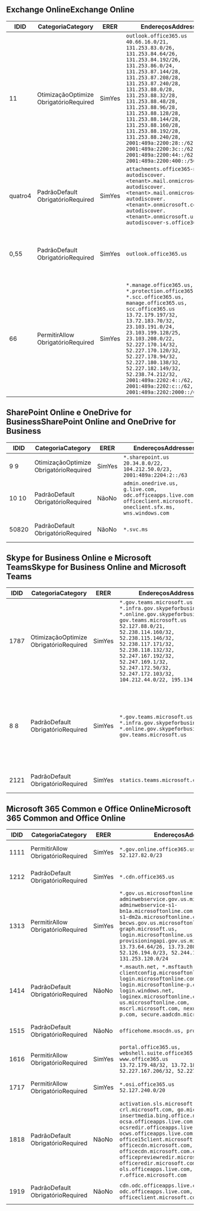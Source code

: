 <!--THIS FILE IS AUTOMATICALLY GENERATED. MANUAL CHANGES WILL BE OVERWRITTEN.-->
<!--Please contact the Office 365 Endpoints team with any questions.-->
<!--USGovGCCHigh endpoints version 2019072900-->
<!--File generated 2019-07-29 11:00:18.0363-->

## <a name="exchange-online"></a><span data-ttu-id="20cd7-101">Exchange Online</span><span class="sxs-lookup"><span data-stu-id="20cd7-101">Exchange Online</span></span>

<span data-ttu-id="20cd7-102">ID</span><span class="sxs-lookup"><span data-stu-id="20cd7-102">ID</span></span> | <span data-ttu-id="20cd7-103">Categoria</span><span class="sxs-lookup"><span data-stu-id="20cd7-103">Category</span></span> | <span data-ttu-id="20cd7-104">ER</span><span class="sxs-lookup"><span data-stu-id="20cd7-104">ER</span></span> | <span data-ttu-id="20cd7-105">Endereços</span><span class="sxs-lookup"><span data-stu-id="20cd7-105">Addresses</span></span> | <span data-ttu-id="20cd7-106">Portas</span><span class="sxs-lookup"><span data-stu-id="20cd7-106">Ports</span></span>
-- | -------------------- | --- | ------------------------------------------------------------------------------------------------------------------------------------------------------------------------------------------------------------------------------------------------------------------------------------------------------------------------------------------------------------------------------------------------------------------------------------------------ | -------------------------------
<span data-ttu-id="20cd7-107">1</span><span class="sxs-lookup"><span data-stu-id="20cd7-107">1</span></span> | <span data-ttu-id="20cd7-108">Otimização</span><span class="sxs-lookup"><span data-stu-id="20cd7-108">Optimize</span></span><BR><span data-ttu-id="20cd7-109">Obrigatório</span><span class="sxs-lookup"><span data-stu-id="20cd7-109">Required</span></span> | <span data-ttu-id="20cd7-110">Sim</span><span class="sxs-lookup"><span data-stu-id="20cd7-110">Yes</span></span> | `outlook.office365.us`<BR>`40.66.16.0/21, 131.253.83.0/26, 131.253.84.64/26, 131.253.84.192/26, 131.253.86.0/24, 131.253.87.144/28, 131.253.87.208/28, 131.253.87.240/28, 131.253.88.0/28, 131.253.88.32/28, 131.253.88.48/28, 131.253.88.96/28, 131.253.88.128/28, 131.253.88.144/28, 131.253.88.160/28, 131.253.88.192/28, 131.253.88.240/28, 2001:489a:2200:28::/62, 2001:489a:2200:3c::/62, 2001:489a:2200:44::/62, 2001:489a:2200:400::/56` | <span data-ttu-id="20cd7-111">**TCP:** 443, 80</span><span class="sxs-lookup"><span data-stu-id="20cd7-111">**TCP:** 443, 80</span></span>
<span data-ttu-id="20cd7-112">quatro</span><span class="sxs-lookup"><span data-stu-id="20cd7-112">4</span></span> | <span data-ttu-id="20cd7-113">Padrão</span><span class="sxs-lookup"><span data-stu-id="20cd7-113">Default</span></span><BR><span data-ttu-id="20cd7-114">Obrigatório</span><span class="sxs-lookup"><span data-stu-id="20cd7-114">Required</span></span> | <span data-ttu-id="20cd7-115">Sim</span><span class="sxs-lookup"><span data-stu-id="20cd7-115">Yes</span></span> | `attachments.office365-net.us, autodiscover.<tenant>.mail.onmicrosoft.com, autodiscover.<tenant>.mail.onmicrosoft.us, autodiscover.<tenant>.onmicrosoft.com, autodiscover.<tenant>.onmicrosoft.us, autodiscover-s.office365.us` | <span data-ttu-id="20cd7-116">**TCP:** 443, 80</span><span class="sxs-lookup"><span data-stu-id="20cd7-116">**TCP:** 443, 80</span></span>
<span data-ttu-id="20cd7-117">0,5</span><span class="sxs-lookup"><span data-stu-id="20cd7-117">5</span></span> | <span data-ttu-id="20cd7-118">Padrão</span><span class="sxs-lookup"><span data-stu-id="20cd7-118">Default</span></span><BR><span data-ttu-id="20cd7-119">Obrigatório</span><span class="sxs-lookup"><span data-stu-id="20cd7-119">Required</span></span> | <span data-ttu-id="20cd7-120">Sim</span><span class="sxs-lookup"><span data-stu-id="20cd7-120">Yes</span></span> | `outlook.office365.us` | <span data-ttu-id="20cd7-121">**TCP:** 143, 25, 587, 993, 995</span><span class="sxs-lookup"><span data-stu-id="20cd7-121">**TCP:** 143, 25, 587, 993, 995</span></span>
<span data-ttu-id="20cd7-122">6</span><span class="sxs-lookup"><span data-stu-id="20cd7-122">6</span></span> | <span data-ttu-id="20cd7-123">Permitir</span><span class="sxs-lookup"><span data-stu-id="20cd7-123">Allow</span></span><BR><span data-ttu-id="20cd7-124">Obrigatório</span><span class="sxs-lookup"><span data-stu-id="20cd7-124">Required</span></span> | <span data-ttu-id="20cd7-125">Sim</span><span class="sxs-lookup"><span data-stu-id="20cd7-125">Yes</span></span> | `*.manage.office365.us, *.protection.office365.us, *.scc.office365.us, manage.office365.us, scc.office365.us`<BR>`13.72.179.197/32, 13.72.183.70/32, 23.103.191.0/24, 23.103.199.128/25, 23.103.208.0/22, 52.227.170.14/32, 52.227.170.120/32, 52.227.178.94/32, 52.227.180.138/32, 52.227.182.149/32, 52.238.74.212/32, 2001:489a:2202:4::/62, 2001:489a:2202:c::/62, 2001:489a:2202:2000::/63` | <span data-ttu-id="20cd7-126">**TCP:** 25, 443</span><span class="sxs-lookup"><span data-stu-id="20cd7-126">**TCP:** 25, 443</span></span>

## <a name="sharepoint-online-and-onedrive-for-business"></a><span data-ttu-id="20cd7-127">SharePoint Online e OneDrive for Business</span><span class="sxs-lookup"><span data-stu-id="20cd7-127">SharePoint Online and OneDrive for Business</span></span>

<span data-ttu-id="20cd7-128">ID</span><span class="sxs-lookup"><span data-stu-id="20cd7-128">ID</span></span> | <span data-ttu-id="20cd7-129">Categoria</span><span class="sxs-lookup"><span data-stu-id="20cd7-129">Category</span></span> | <span data-ttu-id="20cd7-130">ER</span><span class="sxs-lookup"><span data-stu-id="20cd7-130">ER</span></span> | <span data-ttu-id="20cd7-131">Endereços</span><span class="sxs-lookup"><span data-stu-id="20cd7-131">Addresses</span></span> | <span data-ttu-id="20cd7-132">Portas</span><span class="sxs-lookup"><span data-stu-id="20cd7-132">Ports</span></span>
-- | -------------------- | --- | ----------------------------------------------------------------------------------------------------------------------- | ----------------
<span data-ttu-id="20cd7-133">9 </span><span class="sxs-lookup"><span data-stu-id="20cd7-133">9</span></span> | <span data-ttu-id="20cd7-134">Otimização</span><span class="sxs-lookup"><span data-stu-id="20cd7-134">Optimize</span></span><BR><span data-ttu-id="20cd7-135">Obrigatório</span><span class="sxs-lookup"><span data-stu-id="20cd7-135">Required</span></span> | <span data-ttu-id="20cd7-136">Sim</span><span class="sxs-lookup"><span data-stu-id="20cd7-136">Yes</span></span> | `*.sharepoint.us`<BR>`20.34.8.0/22, 104.212.50.0/23, 2001:489a:2204:2::/63` | <span data-ttu-id="20cd7-137">**TCP:** 443, 80</span><span class="sxs-lookup"><span data-stu-id="20cd7-137">**TCP:** 443, 80</span></span>
<span data-ttu-id="20cd7-138">10 </span><span class="sxs-lookup"><span data-stu-id="20cd7-138">10</span></span> | <span data-ttu-id="20cd7-139">Padrão</span><span class="sxs-lookup"><span data-stu-id="20cd7-139">Default</span></span><BR><span data-ttu-id="20cd7-140">Obrigatório</span><span class="sxs-lookup"><span data-stu-id="20cd7-140">Required</span></span> | <span data-ttu-id="20cd7-141">Não</span><span class="sxs-lookup"><span data-stu-id="20cd7-141">No</span></span> | `admin.onedrive.us, g.live.com, odc.officeapps.live.com, officeclient.microsoft.com, oneclient.sfx.ms, wns.windows.com` | <span data-ttu-id="20cd7-142">**TCP:** 443, 80</span><span class="sxs-lookup"><span data-stu-id="20cd7-142">**TCP:** 443, 80</span></span>
<span data-ttu-id="20cd7-143">508</span><span class="sxs-lookup"><span data-stu-id="20cd7-143">20</span></span> | <span data-ttu-id="20cd7-144">Padrão</span><span class="sxs-lookup"><span data-stu-id="20cd7-144">Default</span></span><BR><span data-ttu-id="20cd7-145">Obrigatório</span><span class="sxs-lookup"><span data-stu-id="20cd7-145">Required</span></span> | <span data-ttu-id="20cd7-146">Não</span><span class="sxs-lookup"><span data-stu-id="20cd7-146">No</span></span> | `*.svc.ms` | <span data-ttu-id="20cd7-147">**TCP:** 443, 80</span><span class="sxs-lookup"><span data-stu-id="20cd7-147">**TCP:** 443, 80</span></span>

## <a name="skype-for-business-online-and-microsoft-teams"></a><span data-ttu-id="20cd7-148">Skype for Business Online e Microsoft Teams</span><span class="sxs-lookup"><span data-stu-id="20cd7-148">Skype for Business Online and Microsoft Teams</span></span>

<span data-ttu-id="20cd7-149">ID</span><span class="sxs-lookup"><span data-stu-id="20cd7-149">ID</span></span> | <span data-ttu-id="20cd7-150">Categoria</span><span class="sxs-lookup"><span data-stu-id="20cd7-150">Category</span></span> | <span data-ttu-id="20cd7-151">ER</span><span class="sxs-lookup"><span data-stu-id="20cd7-151">ER</span></span> | <span data-ttu-id="20cd7-152">Endereços</span><span class="sxs-lookup"><span data-stu-id="20cd7-152">Addresses</span></span> | <span data-ttu-id="20cd7-153">Portas</span><span class="sxs-lookup"><span data-stu-id="20cd7-153">Ports</span></span>
-- | -------------------- | --- | --------------------------------------------------------------------------------------------------------------------------------------------------------------------------------------------------------------------------------------------------------------------------------------------------------------------------------- | --------------------------------------------------
<span data-ttu-id="20cd7-154">178</span><span class="sxs-lookup"><span data-stu-id="20cd7-154">7</span></span> | <span data-ttu-id="20cd7-155">Otimização</span><span class="sxs-lookup"><span data-stu-id="20cd7-155">Optimize</span></span><BR><span data-ttu-id="20cd7-156">Obrigatório</span><span class="sxs-lookup"><span data-stu-id="20cd7-156">Required</span></span> | <span data-ttu-id="20cd7-157">Sim</span><span class="sxs-lookup"><span data-stu-id="20cd7-157">Yes</span></span> | `*.gov.teams.microsoft.us, *.infra.gov.skypeforbusiness.us, *.online.gov.skypeforbusiness.us, gov.teams.microsoft.us`<BR>`52.127.88.0/21, 52.238.114.160/32, 52.238.115.146/32, 52.238.117.171/32, 52.238.118.132/32, 52.247.167.192/32, 52.247.169.1/32, 52.247.172.50/32, 52.247.172.103/32, 104.212.44.0/22, 195.134.228.0/22` | <span data-ttu-id="20cd7-158">**TCP:** 443, 80</span><span class="sxs-lookup"><span data-stu-id="20cd7-158">**TCP:** 443, 80</span></span><BR><span data-ttu-id="20cd7-159">**UDP:** 3478</span><span class="sxs-lookup"><span data-stu-id="20cd7-159">**UDP:** 3478</span></span>
<span data-ttu-id="20cd7-160">8 </span><span class="sxs-lookup"><span data-stu-id="20cd7-160">8</span></span> | <span data-ttu-id="20cd7-161">Padrão</span><span class="sxs-lookup"><span data-stu-id="20cd7-161">Default</span></span><BR><span data-ttu-id="20cd7-162">Obrigatório</span><span class="sxs-lookup"><span data-stu-id="20cd7-162">Required</span></span> | <span data-ttu-id="20cd7-163">Sim</span><span class="sxs-lookup"><span data-stu-id="20cd7-163">Yes</span></span> | `*.gov.teams.microsoft.us, *.infra.gov.skypeforbusiness.us, *.online.gov.skypeforbusiness.us, gov.teams.microsoft.us` | <span data-ttu-id="20cd7-164">**TCP:** 5061, 50000-59999</span><span class="sxs-lookup"><span data-stu-id="20cd7-164">**TCP:** 5061, 50000-59999</span></span><BR><span data-ttu-id="20cd7-165">**UDP:** 50000-59999</span><span class="sxs-lookup"><span data-stu-id="20cd7-165">**UDP:** 50000-59999</span></span>
<span data-ttu-id="20cd7-166">21</span><span class="sxs-lookup"><span data-stu-id="20cd7-166">21</span></span> | <span data-ttu-id="20cd7-167">Padrão</span><span class="sxs-lookup"><span data-stu-id="20cd7-167">Default</span></span><BR><span data-ttu-id="20cd7-168">Obrigatório</span><span class="sxs-lookup"><span data-stu-id="20cd7-168">Required</span></span> | <span data-ttu-id="20cd7-169">Sim</span><span class="sxs-lookup"><span data-stu-id="20cd7-169">Yes</span></span> | `statics.teams.microsoft.com` | <span data-ttu-id="20cd7-170">**TCP:** 443</span><span class="sxs-lookup"><span data-stu-id="20cd7-170">**TCP:** 443</span></span>

## <a name="microsoft-365-common-and-office-online"></a><span data-ttu-id="20cd7-171">Microsoft 365 Common e Office Online</span><span class="sxs-lookup"><span data-stu-id="20cd7-171">Microsoft 365 Common and Office Online</span></span>

<span data-ttu-id="20cd7-172">ID</span><span class="sxs-lookup"><span data-stu-id="20cd7-172">ID</span></span> | <span data-ttu-id="20cd7-173">Categoria</span><span class="sxs-lookup"><span data-stu-id="20cd7-173">Category</span></span> | <span data-ttu-id="20cd7-174">ER</span><span class="sxs-lookup"><span data-stu-id="20cd7-174">ER</span></span> | <span data-ttu-id="20cd7-175">Endereços</span><span class="sxs-lookup"><span data-stu-id="20cd7-175">Addresses</span></span> | <span data-ttu-id="20cd7-176">Portas</span><span class="sxs-lookup"><span data-stu-id="20cd7-176">Ports</span></span>
-- | ------------------- | --- | ---------------------------------------------------------------------------------------------------------------------------------------------------------------------------------------------------------------------------------------------------------------------------------------------------------------------------------------------------------------------------------------------- | ----------------
<span data-ttu-id="20cd7-177">11</span><span class="sxs-lookup"><span data-stu-id="20cd7-177">11</span></span> | <span data-ttu-id="20cd7-178">Permitir</span><span class="sxs-lookup"><span data-stu-id="20cd7-178">Allow</span></span><BR><span data-ttu-id="20cd7-179">Obrigatório</span><span class="sxs-lookup"><span data-stu-id="20cd7-179">Required</span></span> | <span data-ttu-id="20cd7-180">Sim</span><span class="sxs-lookup"><span data-stu-id="20cd7-180">Yes</span></span> | `*.gov.online.office365.us`<BR>`52.127.82.0/23` | <span data-ttu-id="20cd7-181">**TCP:** 443</span><span class="sxs-lookup"><span data-stu-id="20cd7-181">**TCP:** 443</span></span>
<span data-ttu-id="20cd7-182">12</span><span class="sxs-lookup"><span data-stu-id="20cd7-182">12</span></span> | <span data-ttu-id="20cd7-183">Padrão</span><span class="sxs-lookup"><span data-stu-id="20cd7-183">Default</span></span><BR><span data-ttu-id="20cd7-184">Obrigatório</span><span class="sxs-lookup"><span data-stu-id="20cd7-184">Required</span></span> | <span data-ttu-id="20cd7-185">Sim</span><span class="sxs-lookup"><span data-stu-id="20cd7-185">Yes</span></span> | `*.cdn.office365.us` | <span data-ttu-id="20cd7-186">**TCP:** 443</span><span class="sxs-lookup"><span data-stu-id="20cd7-186">**TCP:** 443</span></span>
<span data-ttu-id="20cd7-187">13</span><span class="sxs-lookup"><span data-stu-id="20cd7-187">13</span></span> | <span data-ttu-id="20cd7-188">Permitir</span><span class="sxs-lookup"><span data-stu-id="20cd7-188">Allow</span></span><BR><span data-ttu-id="20cd7-189">Obrigatório</span><span class="sxs-lookup"><span data-stu-id="20cd7-189">Required</span></span> | <span data-ttu-id="20cd7-190">Sim</span><span class="sxs-lookup"><span data-stu-id="20cd7-190">Yes</span></span> | `*.gov.us.microsoftonline.com, adminwebservice.gov.us.microsoftonline.com, adminwebservice-s1-bn1a.microsoftonline.com, adminwebservice-s1-dm2a.microsoftonline.com, becws.gov.us.microsoftonline.com, graph.microsoft.us, login.microsoftonline.us, provisioningapi.gov.us.microsoftonline.com`<BR>`13.73.64.64/26, 13.73.208.128/25, 52.126.194.0/23, 52.244.120.128/25, 131.253.120.0/24` | <span data-ttu-id="20cd7-191">**TCP:** 443</span><span class="sxs-lookup"><span data-stu-id="20cd7-191">**TCP:** 443</span></span>
<span data-ttu-id="20cd7-192">14</span><span class="sxs-lookup"><span data-stu-id="20cd7-192">14</span></span> | <span data-ttu-id="20cd7-193">Padrão</span><span class="sxs-lookup"><span data-stu-id="20cd7-193">Default</span></span><BR><span data-ttu-id="20cd7-194">Obrigatório</span><span class="sxs-lookup"><span data-stu-id="20cd7-194">Required</span></span> | <span data-ttu-id="20cd7-195">Não</span><span class="sxs-lookup"><span data-stu-id="20cd7-195">No</span></span> | `*.msauth.net, *.msftauth.net, clientconfig.microsoftonline-p.net, login.microsoftonline.com, login.microsoftonline-p.com, login.windows.net, loginex.microsoftonline.com, login-us.microsoftonline.com, mscrl.microsoft.com, nexus.microsoftonline-p.com, secure.aadcdn.microsoftonline-p.com` | <span data-ttu-id="20cd7-196">**TCP:** 443</span><span class="sxs-lookup"><span data-stu-id="20cd7-196">**TCP:** 443</span></span>
<span data-ttu-id="20cd7-197">15</span><span class="sxs-lookup"><span data-stu-id="20cd7-197">15</span></span> | <span data-ttu-id="20cd7-198">Padrão</span><span class="sxs-lookup"><span data-stu-id="20cd7-198">Default</span></span><BR><span data-ttu-id="20cd7-199">Obrigatório</span><span class="sxs-lookup"><span data-stu-id="20cd7-199">Required</span></span> | <span data-ttu-id="20cd7-200">Não</span><span class="sxs-lookup"><span data-stu-id="20cd7-200">No</span></span> | `officehome.msocdn.us, prod.msocdn.us` | <span data-ttu-id="20cd7-201">**TCP:** 443, 80</span><span class="sxs-lookup"><span data-stu-id="20cd7-201">**TCP:** 443, 80</span></span>
<span data-ttu-id="20cd7-202">16</span><span class="sxs-lookup"><span data-stu-id="20cd7-202">16</span></span> | <span data-ttu-id="20cd7-203">Permitir</span><span class="sxs-lookup"><span data-stu-id="20cd7-203">Allow</span></span><BR><span data-ttu-id="20cd7-204">Obrigatório</span><span class="sxs-lookup"><span data-stu-id="20cd7-204">Required</span></span> | <span data-ttu-id="20cd7-205">Sim</span><span class="sxs-lookup"><span data-stu-id="20cd7-205">Yes</span></span> | `portal.office365.us, webshell.suite.office365.us, www.office365.us`<BR>`13.72.179.48/32, 13.72.188.8/32, 52.227.167.206/32, 52.227.170.242/32` | <span data-ttu-id="20cd7-206">**TCP:** 443, 80</span><span class="sxs-lookup"><span data-stu-id="20cd7-206">**TCP:** 443, 80</span></span>
<span data-ttu-id="20cd7-207">17</span><span class="sxs-lookup"><span data-stu-id="20cd7-207">17</span></span> | <span data-ttu-id="20cd7-208">Permitir</span><span class="sxs-lookup"><span data-stu-id="20cd7-208">Allow</span></span><BR><span data-ttu-id="20cd7-209">Obrigatório</span><span class="sxs-lookup"><span data-stu-id="20cd7-209">Required</span></span> | <span data-ttu-id="20cd7-210">Sim</span><span class="sxs-lookup"><span data-stu-id="20cd7-210">Yes</span></span> | `*.osi.office365.us`<BR>`52.127.240.0/20` | <span data-ttu-id="20cd7-211">**TCP:** 443</span><span class="sxs-lookup"><span data-stu-id="20cd7-211">**TCP:** 443</span></span>
<span data-ttu-id="20cd7-212">18</span><span class="sxs-lookup"><span data-stu-id="20cd7-212">18</span></span> | <span data-ttu-id="20cd7-213">Padrão</span><span class="sxs-lookup"><span data-stu-id="20cd7-213">Default</span></span><BR><span data-ttu-id="20cd7-214">Obrigatório</span><span class="sxs-lookup"><span data-stu-id="20cd7-214">Required</span></span> | <span data-ttu-id="20cd7-215">Não</span><span class="sxs-lookup"><span data-stu-id="20cd7-215">No</span></span> | `activation.sls.microsoft.com, crl.microsoft.com, go.microsoft.com, insertmedia.bing.office.net, ocsa.officeapps.live.com, ocsredir.officeapps.live.com, ocws.officeapps.live.com, office15client.microsoft.com, officecdn.microsoft.com, officecdn.microsoft.com.edgesuite.net, officepreviewredir.microsoft.com, officeredir.microsoft.com, ols.officeapps.live.com, r.office.microsoft.com` | <span data-ttu-id="20cd7-216">**TCP:** 443, 80</span><span class="sxs-lookup"><span data-stu-id="20cd7-216">**TCP:** 443, 80</span></span>
<span data-ttu-id="20cd7-217">19</span><span class="sxs-lookup"><span data-stu-id="20cd7-217">19</span></span> | <span data-ttu-id="20cd7-218">Padrão</span><span class="sxs-lookup"><span data-stu-id="20cd7-218">Default</span></span><BR><span data-ttu-id="20cd7-219">Obrigatório</span><span class="sxs-lookup"><span data-stu-id="20cd7-219">Required</span></span> | <span data-ttu-id="20cd7-220">Não</span><span class="sxs-lookup"><span data-stu-id="20cd7-220">No</span></span> | `cdn.odc.officeapps.live.com, odc.officeapps.live.com, officeclient.microsoft.com` | <span data-ttu-id="20cd7-221">**TCP:** 443, 80</span><span class="sxs-lookup"><span data-stu-id="20cd7-221">**TCP:** 443, 80</span></span>
